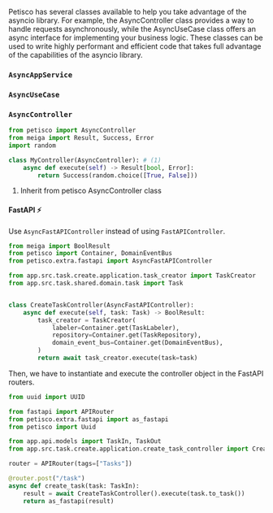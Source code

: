 Petisco has several classes available to help you take advantage of the asyncio library. For example, the 
AsyncController class provides a way to handle requests asynchronously, while the AsyncUseCase class offers an async 
interface for implementing your business logic. These classes can be used to write highly performant and efficient code 
that takes full advantage of the capabilities of the asyncio library.


### `AsyncAppService`

### `AsyncUseCase`

### `AsyncController`

```python hl_lines="5"
from petisco import AsyncController
from meiga import Result, Success, Error
import random

class MyController(AsyncController): # (1)
    async def execute(self) -> Result[bool, Error]:
        return Success(random.choice([True, False]))
```

1. Inherit from petisco AsyncController class

#### FastAPI ⚡️

Use `AsyncFastAPIController` instead of using `FastAPIController`.

```python hl_lines="9 10 11 12 13 14 15 16"
from meiga import BoolResult
from petisco import Container, DomainEventBus
from petisco.extra.fastapi import AsyncFastAPIController

from app.src.task.create.application.task_creator import TaskCreator
from app.src.task.shared.domain.task import Task


class CreateTaskController(AsyncFastAPIController):
    async def execute(self, task: Task) -> BoolResult:
        task_creator = TaskCreator(
            labeler=Container.get(TaskLabeler),
            repository=Container.get(TaskRepository),
            domain_event_bus=Container.get(DomainEventBus),
        )
        return await task_creator.execute(task=task)
```

Then, we have to instantiate and execute the controller object in the FastAPI routers.

```python hl_lines="11 12 13"
from uuid import UUID

from fastapi import APIRouter
from petisco.extra.fastapi import as_fastapi
from petisco import Uuid

from app.api.models import TaskIn, TaskOut
from app.src.task.create.application.create_task_controller import CreateTaskController

router = APIRouter(tags=["Tasks"])

@router.post("/task")
async def create_task(task: TaskIn):
    result = await CreateTaskController().execute(task.to_task())
    return as_fastapi(result)
    
```
